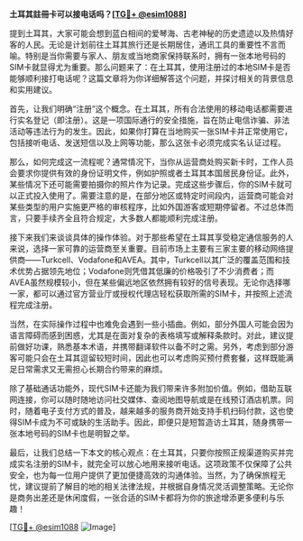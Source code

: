 **土耳其註冊卡可以接电话吗？[[TG💪+ @esim1088](https://t.me/s/esim1088)]**

提到土耳其，大家可能会想到蓝白相间的爱琴海、古老神秘的历史遗迹以及热情好客的人民。无论是计划前往土耳其旅行还是长期居住，通讯工具的重要性不言而喻。特别是当你需要与家人、朋友或当地商家保持联系时，拥有一张本地号码的SIM卡就显得尤为重要。那么问题来了：在土耳其，使用注册过的本地SIM卡是否能够顺利接打电话呢？这篇文章将为你详细解答这个问题，并探讨相关的背景信息和实用建议。

首先，让我们明确“注册”这个概念。在土耳其，所有合法使用的移动电话都需要进行实名登记（即注册）。这是一项国际通行的安全措施，旨在防止电信诈骗、非法活动等违法行为的发生。因此，如果你打算在当地购买一张SIM卡并正常使用它，包括接听电话、发送短信以及上网等功能，那么这张卡必须完成实名认证过程。

那么，如何完成这一流程呢？通常情况下，当你从运营商处购买新卡时，工作人员会要求你提供有效的身份证明文件，例如护照或者土耳其本国居民身份证。此外，某些情况下还可能需要拍摄你的照片作为记录。完成这些步骤后，你的SIM卡就可以正式投入使用了。需要注意的是，在部分地区或特定时间段内，运营商可能会对某些类型的用户实施更严格的审核程序，比如外国游客或短期停留者。不过总体而言，只要手续齐全且符合规定，大多数人都能顺利完成注册。

接下来我们来谈谈具体的操作体验。对于那些希望在土耳其享受稳定通信服务的人来说，选择一家可靠的运营商至关重要。目前市场上主要有三家主要的移动网络提供商——Turkcell、Vodafone和AVEA。其中，Turkcell以其广泛的覆盖范围和技术优势占据领先地位；Vodafone则凭借其低廉的价格吸引了不少消费者；而AVEA虽然规模较小，但在某些偏远地区依然拥有较好的信号表现。无论你选择哪一家，都可以通过官方营业厅或授权代理店轻松获取所需的SIM卡，并按照上述流程完成注册。

当然，在实际操作过程中也难免会遇到一些小插曲。例如，部分外国人可能会因为语言障碍而感到困惑，尤其是在面对复杂的表格填写或解释条款时。对此，建议提前做好功课，熟悉基本术语，并携带翻译软件以备不时之需。另外，考虑到部分游客可能只会在土耳其逗留较短时间，因此也可以考虑购买预付费套餐，这样既能满足日常需求又无需担心长期合约带来的麻烦。

除了基础通话功能外，现代SIM卡还能为我们带来许多附加价值。例如，借助互联网连接，你可以随时随地访问社交媒体、查阅地图导航或是在线预订酒店机票。同时，随着电子支付方式的普及，越来越多的服务商开始支持手机扫码付款，这也使得SIM卡成为不可或缺的生活助手。因此，即便只是短暂造访土耳其，随身携带一张本地号码的SIM卡也是明智之举。

最后，让我们总结一下本文的核心观点：在土耳其，只要你按照正规渠道购买并完成实名注册的SIM卡，就完全可以放心地用来接听电话。这项政策不仅保障了公共安全，也为每一位用户提供了更加便捷高效的沟通体验。当然，为了确保旅程无忧，建议提前了解目的地的相关法律法规，并根据自身情况灵活调整策略。无论你是商务出差还是休闲度假，一张合适的SIM卡都将为你的旅途增添更多便利与乐趣！

[[TG💪+ @esim1088](https://t.me/s/esim1088) ![Image](https://i.postimg.cc/4NQfJmqS/Snipaste-2025-05-13-00-14-12.png)]